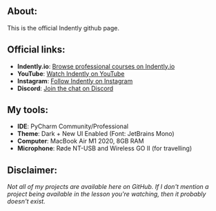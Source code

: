 ## About:
This is the official Indently github page.


## Official links:
- **Indently.io**: [Browse professional courses on Indently.io](https://indently.io)
- **YouTube**: [Watch Indently on YouTube](https://www.youtube.com/@Indently)
- **Instagram**: [Follow Indently on Instagram](https://www.instagram.com/indentlyreels/)
- **Discord**: [Join the chat on Discord](https://discord.com/invite/FRwxrAKw9Z)


## My tools:
- **IDE**: PyCharm Community/Professional
- **Theme**: Dark + New UI Enabled (Font: JetBrains Mono)
- **Computer**: MacBook Air M1 2020, 8GB RAM
- **Microphone**: Røde NT-USB and Wireless GO II (for travelling)
  

## Disclaimer:
_Not all of my projects are available here on GitHub. If I don't mention a project being available in the lesson you're watching, then it probably doesn't exist._

